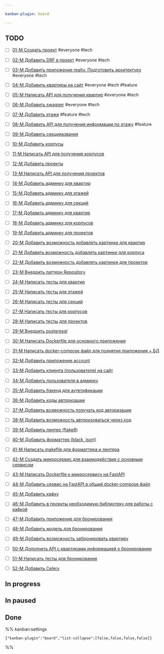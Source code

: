 ```yaml
---

kanban-plugin: board

---
```


## TODO

- [ ] [01-M Создать проект](Cards/01-M%20Создать%20проект.md) #everyone #tech
- [ ] [02-М Добавить DRF в проект](Cards/02-М%20Добавить%20DRF%20в%20проект.md) #everyone #tech
- [ ] [03-M Добавить приложение realty. Подготовить архитектуру](Cards/03-M%20Добавить%20приложение%20realty.%20Подготовить%20архитектуру.md) #everyone #tech
- [ ] [04-M Добавить квартиры на сайт](Cards/04-M%20Добавить%20квартиры%20на%20сайт.md) #everyone #tech #feature
- [ ] [05-M Написать API для получения квартир](Cards/05-M%20Написать%20API%20для%20получения%20квартир.md) #everyone #tech
- [ ] [06-M Добавить swagger](Cards/06-M%20Добавить%20swagger.md) #everyone #tech
- [ ] [07-M Добавить этажи](Cards/07-M%20Добавить%20этажи.md) #feature #tech
- [ ] [08-M Добавить API для получения информации по этажу](Cards/08-M%20Добавить%20API%20для%20получения%20информации%20по%20этажу.md) #feature
- [ ] [09-M Добавить секцииазвания](Cards/09-M%20Добавить%20секцииазвания.md)
- [ ] [10-M Добавить корпусы](Cards/10-M%20Добавить%20корпусы.md)
- [ ] [11-M Написать API для получения корпусов](Cards/11-M%20Написать%20API%20для%20получения%20корпусов.md)
- [ ] [12-M Добавить проекты](Cards/12-M%20Добавить%20проекты.md)
- [ ] [13-M Написать API для получения проектов](Cards/13-M%20Написать%20API%20для%20получения%20проектов.md)
- [ ] [14-M Добавить админку для квартир](Cards/14-M%20Добавить%20админку%20для%20квартир.md)
- [ ] [15-M Добавить админку для этажей](Cards/15-M%20Добавить%20админку%20для%20этажей.md)
- [ ] [16-M Добавить админку для секций](Cards/16-M%20Добавить%20админку%20для%20секций.md)
- [ ] [17-M Добавить админку для квартир](Cards/17-M%20Добавить%20админку%20для%20квартир.md)
- [ ] [18-M Добавить админку для корпусов](Cards/18-M%20Добавить%20админку%20для%20корпусов.md)
- [ ] [19-M Добавить админку для проектов](Cards/19-M%20Добавить%20админку%20для%20проектов.md)
- [ ] [20-M Добавить возможность добавлять картинки для квартир](Cards/20-M%20Добавить%20возможность%20добавлять%20картинки%20для%20квартир.md)
- [ ] [21-M Добавить возможность добавлять картинки для корпуса](Cards/21-M%20Добавить%20возможность%20добавлять%20картинки%20для%20корпуса.md)
- [ ] [22-M Добавить возможность добавлять картинки для проектов](Cards/22-M%20Добавить%20возможность%20добавлять%20картинки%20для%20проектов.md)
- [ ] [23-M Внедрить паттерн Repository](Cards/23-M%20Внедрить%20паттерн%20Repository.md)
- [ ] [24-M Написать тесты для квартир](Cards/24-M%20Написать%20тесты%20для%20квартир.md)
- [ ] [25-M Написать тесты для этажей](Cards/25-M%20Написать%20тесты%20для%20этажей.md)
- [ ] [26-M Написать тесты для секций](Cards/26-M%20Написать%20тесты%20для%20секций.md)
- [ ] [27-M Написать тесты для корпусов](Cards/27-M%20Написать%20тесты%20для%20корпусов.md)
- [ ] [28-M Написать тесты для проектов](Cards/28-M%20Написать%20тесты%20для%20проектов.md)
- [ ] [29-M Внедрить postgresql](Cards/29-M%20Внедрить%20postgresql.md)
- [ ] [30-М Написать Dockerfile для основного приложения](Cards/30-М%20Написать%20Dockerfile%20для%20основного%20приложения.md)
- [ ] [31-M Написать docker-compose файл для поднятия приложения + БД](Cards/31-M%20Написать%20docker-compose%20файл%20для%20поднятия%20приложения%20+%20БД.md)
- [ ] [32-M Добавить приложение account](Cards/32-M%20Добавить%20приложение%20account.md)
- [ ] [33-M Добавить клиента (пользователя) на сайт](Cards/33-M%20Добавить%20клиента%20(пользователя)%20на%20сайт.md)
- [ ] [34-M Добавить пользователя в админку](Cards/34-M%20Добавить%20пользователя%20в%20админку.md)
- [ ] [35-M Добавить бэкенд для аутетификации](Cards/35-M%20Добавить%20бэкенд%20для%20аутетификации.md)
- [ ] [36-M Добавить коды авторизации](Cards/36-M%20Добавить%20коды%20авторизации.md)
- [ ] [37-M Добавить возможность получать код авторизации](Cards/37-M%20Добавить%20возможность%20получать%20код%20авторизации.md)
- [ ] [38-M Добавить возможность авторизоваться через код](Cards/38-M%20Добавить%20возможность%20авторизоваться%20через%20код.md)
- [ ] [39-M Добавить линтер (flake8)](Cards/39-M%20Добавить%20линтер%20(flake8).md)
- [ ] [40-M Добавить форматтер (black, isort)](Cards/40-M%20Добавить%20форматтер%20(black,%20isort).md)
- [ ] [41-M Написать makefile для форматтера и линтера](Cards/41-M%20Написать%20makefile%20для%20форматтера%20и%20линтера.md)
- [ ] [42-M Создать микросервис для взаимодействия с основным сервисом](Cards/42-M%20Создать%20микросервис%20для%20взаимодействия%20с%20основным%20сервисом.md)
- [ ] [43-M Написать Dockerfile к микросервису на FastAPI](Cards/43-M%20Написать%20Dockerfile%20к%20микросервису%20на%20FastAPI.md)
- [ ] [44-M Добавить сервис на FastAPI в общий docker-compose файл](Cards/44-M%20Добавить%20сервис%20на%20FastAPI%20в%20общий%20docker-compose%20файл.md)
- [ ] [45-M Добавить кафку](Cards/45-M%20Добавить%20кафку.md)
- [ ] [46-M Добавить в проекты необходимую библиотеку для работы с кафкой](Cards/46-M%20Добавить%20в%20проекты%20необходимую%20библиотеку%20для%20работы%20с%20кафкой.md)
- [ ] [47-M Добавить приложение для бронирования](Cards/47-M%20Добавить%20приложение%20для%20бронирования.md)
- [ ] [48-M Добавить модель для бронирования](Cards/48-M%20Добавить%20модель%20для%20бронирования.md)
- [ ] [49-M Добавить возможность забронировать квартиру](Cards/49-M%20Добавить%20возможность%20забронировать%20квартиру.md)
- [ ] [50-M Дополнить API с квартирами информацией о бронировании](Cards/50-M%20Дополнить%20API%20с%20квартирами%20информацией%20о%20бронировании.md)
- [ ] [51-M Написать тесты для бронирования](Cards/51-M%20Написать%20тесты%20для%20бронирования.md)
- [ ] [52-M Добавить Celery](Cards/52-M%20Добавить%20Celery.md)


## In progress



## In paused



## Done





%% kanban:settings
```
{"kanban-plugin":"board","list-collapse":[false,false,false,false]}
```
%%